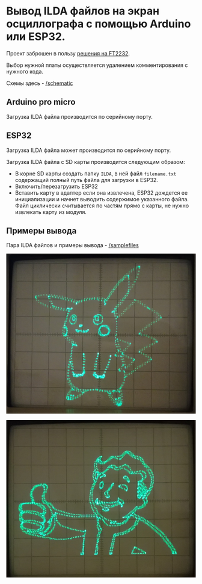 # Вывод ILDA файлов на экран осциллографа с помощью Arduino или ESP32.

Проект заброшен в пользу [решения на FT2232](https://github.com/wwwMADwww/FT2232ImageOutput).

Выбор нужной платы осуществляется удалением комментирования с нужного кода.

Схемы здесь - [/schematic](/schematic)

## Arduino pro micro
Загрузка ILDA файла производится по серийному порту.

## ESP32
Загрузка ILDA файла может производится по серийному порту.

Загрузка ILDA файла с SD карты производится следующим образом:
 - В корне SD карты создать папку `ILDA`, в ней файл `filename.txt` содержащий полный путь файла для загрузки в ESP32.
 - Включить/перезагрузить ESP32
 - Вставить карту в адаптер если она извлечена, ESP32 дождется ее инициализации и начнет выводить содержимое указанного файла.
 Файл циклически считывается по частям прямо с карты, не нужно извлекать карту из модуля.

## Примеры вывода
Пара ILDA файлов и примеры вывода - [/samplefiles](/samplefiles)

![pikachu](samplefiles/pikachu.jpg?raw=true "pikachu")

![vaultboy](samplefiles/vaultboy.jpg?raw=true "vaultboy")